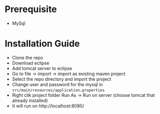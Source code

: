 # Prerequisite
- MySql

# Installation Guide

- Clone the repo
- Download eclipse
- Add tomcat server to eclipse
- Go to file -> import -> import as existing maven project
- Select the repo directory and import the project
- Change user and password for the mysql in `src/main/resources/application.properties`
- Right clik project folder Run As -> Run on server (choose tomcat that already installed)
- It will run on http://localhost:8080/
